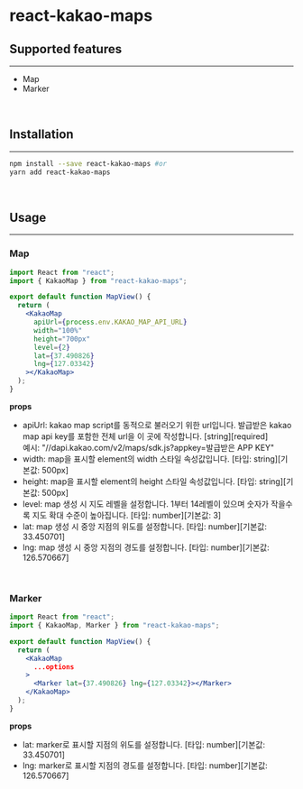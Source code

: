 # react-kakao-maps

## Supported features

---

- Map
- Marker

<br/>

## Installation

---

```sh
npm install --save react-kakao-maps #or
yarn add react-kakao-maps
```

<br/>

## Usage

---

### Map

```jsx
import React from "react";
import { KakaoMap } from "react-kakao-maps";

export default function MapView() {
  return (
    <KakaoMap
      apiUrl={process.env.KAKAO_MAP_API_URL}
      width="100%"
      height="700px"
      level={2}
      lat={37.490826}
      lng={127.03342}
    ></KakaoMap>
  );
}
```

**props**

- apiUrl: kakao map script를 동적으로 불러오기 위한 url입니다. 발급받은 kakao map api key를 포함한 전체 url을 이 곳에 작성합니다. [string][required]<br/>
  예시: "//dapi.kakao.com/v2/maps/sdk.js?appkey=발급받은 APP KEY"
- width: map을 표시할 element의 width 스타일 속성값입니다. [타입: string][기본값: 500px]
- height: map을 표시할 element의 height 스타일 속성값입니다. [타입: string][기본값: 500px]
- level: map 생성 시 지도 레벨을 설정합니다. 1부터 14레벨이 있으며 숫자가 작을수록 지도 확대 수준이 높아집니다.
  [타입: number][기본값: 3]
- lat: map 생성 시 중앙 지점의 위도를 설정합니다. [타입: number][기본값: 33.450701]
- lng: map 생성 시 중앙 지점의 경도를 설정합니다. [타입: number][기본값: 126.570667]

<br/>

### Marker

```jsx
import React from "react";
import { KakaoMap, Marker } from "react-kakao-maps";

export default function MapView() {
  return (
    <KakaoMap
      ...options
    >
      <Marker lat={37.490826} lng={127.03342}></Marker>
    </KakaoMap>
  );
}
```

**props**

- lat: marker로 표시할 지점의 위도를 설정합니다. [타입: number][기본값: 33.450701]
- lng: marker로 표시할 지점의 경도를 설정합니다. [타입: number][기본값: 126.570667]
